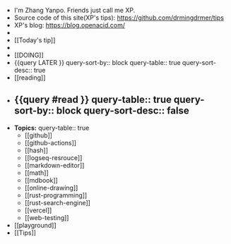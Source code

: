 - I'm Zhang Yanpo. Friends just call me XP.
- Source code of this site(XP's tips): https://github.com/drmingdrmer/tips
- XP's blog: https://blog.openacid.com/
-
- [[Today's tip]]
-
- [[DOING]]
- {{query LATER }}
  query-sort-by:: block
  query-table:: true
  query-sort-desc:: true
- [[reading]]
- {{query #read }}
  query-table:: true
  query-sort-by:: block
  query-sort-desc:: false
	-
- **Topics:**
  query-table:: true
	- [[github]]
	- [[github-actions]]
	- [[hash]]
	- [[logseq-resrouce]]
	- [[markdown-editor]]
	- [[math]]
	- [[mdbook]]
	- [[online-drawing]]
	- [[rust-programming]]
	- [[rust-search-engine]]
	- [[vercel]]
	- [[web-testing]]
- [[playground]]
- [[Tips]]